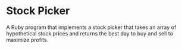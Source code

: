 <h1>Stock Picker</h1>
<p>A Ruby program that implements a stock picker that takes an array of hypothetical stock prices and returns the best day to buy and sell to maximize profits.</p>